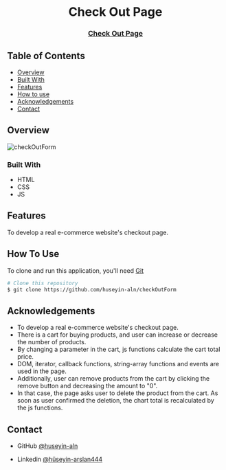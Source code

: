 <h1 align="center">Check Out Page</h1>

<div align="center">
  <h3>
    <a href="https://huseyin-aln.github.io/checkOutForm/">
      Check Out Page
    </a>
 
  </h3>
</div>


<!-- TABLE OF CONTENTS -->

## Table of Contents

- [Overview](#overview)
- [Built With](#built-with)
- [Features](#features)
- [How to use](#how-to-use)
- [Acknowledgements](#acknowledgements)
- [Contact](#contact)

<!-- OVERVIEW -->

## Overview

![checkOutForm](https://user-images.githubusercontent.com/101873227/172024467-516ae9b2-68d9-4ed3-b8a9-9aed9a8f4678.gif)


### Built With

- HTML
- CSS
- JS

## Features

To develop a real e-commerce website's checkout page. 

## How To Use

To clone and run this application, you'll need [Git](https://git-scm.com) 
```bash
# Clone this repository
$ git clone https://github.com/huseyin-aln/checkOutForm

```

## Acknowledgements
- To develop a real e-commerce website's checkout page. 
- There is a cart for buying products, and user can increase or decrease the number of products. 
- By changing a parameter in the cart, js functions calculate the cart total price. 
- DOM, iterator, callback functions, string-array functions and events are used in the page. 
- Additionally, user can remove products from the cart by clicking the remove button and decreasing the amount to "0". 
- In that case, the page asks user to delete the product from the cart. As soon as user confirmed the deletion, the chart total is recalculated by the js functions.

## Contact

- GitHub [@huseyin-aln](https://{github.com/huseyin-aln})

- Linkedin [@hüseyin-arslan444](https://{linkedin.com/hüseyin-arslan444})

